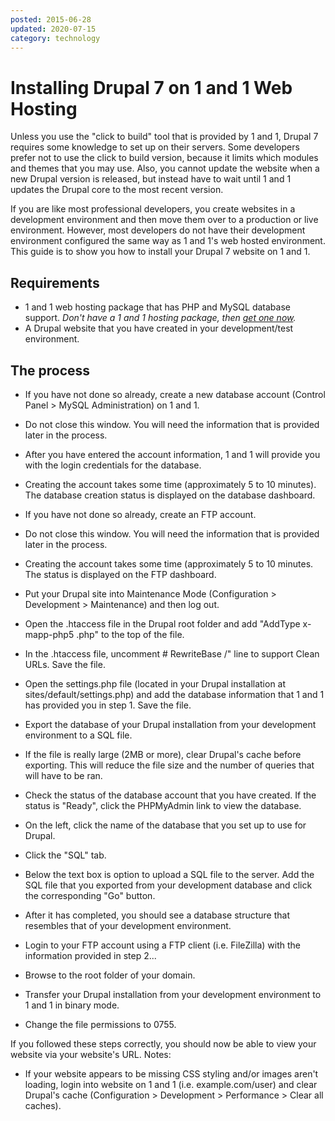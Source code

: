 ```yaml
---
posted: 2015-06-28
updated: 2020-07-15
category: technology
---
```


# Installing Drupal 7 on 1 and 1 Web Hosting

Unless you use the "click to build" tool that is provided by 1 and 1, Drupal 7 requires some knowledge to set up on their servers.  Some developers prefer not to use the click to build version, because it limits which modules and themes that you may use.  Also, you cannot update the website when a new Drupal version is released, but instead have to wait until 1 and 1 updates the Drupal core to the most recent version. 

If you are like most professional developers, you create websites in a development environment and then move them over to a production or live environment. However, most developers do not have their development environment configured the same way as 1  and 1's web hosted environment. This guide is to show you how to install your Drupal 7 website on 1 and 1.

## Requirements

* 1 and 1 web hosting package that has PHP and MySQL database support. *Don't have a 1 and 1 hosting package, then <a href="http://www.1and1.com/?affiliate_id=339564">get one now</a>.*
* A Drupal website that you have created in your development/test environment.



## The process

* If you have not done so already, create a new database account (Control Panel &gt; MySQL Administration) on 1 and 1. 



* Do not close this window. You will need the information that is provided later in the process.
* After you have entered the account information, 1 and 1 will provide you with the login credentials for the database. 
* Creating the account takes some time (approximately 5 to 10 minutes). The database creation status is displayed on the database dashboard. 



* If you have not done so already, create an FTP account.



* Do not close this window. You will need the information that is provided later in the process.
* Creating the account takes some time (approximately 5 to 10 minutes. The status is displayed on the FTP dashboard.



* Put your Drupal site into Maintenance Mode (Configuration &gt; Development &gt; Maintenance) and then log out.
* Open the .htaccess file in the Drupal root folder and add "AddType x-mapp-php5 .php" to the top of the file. 
* In the .htaccess file, uncomment # RewriteBase /" line to support Clean URLs. Save the file.
* Open the settings.php file (located in your Drupal installation at sites/default/settings.php) and add the database information that 1 and 1 has provided you in step 1.  Save the file.
* Export the database of your Drupal installation from your development environment to a SQL file. 



* If the file is really large (2MB or more), clear Drupal's cache before exporting. This will reduce the file size and the number of queries that will have to be ran.



* Check the status of the database account that you have created. If the status is "Ready", click the PHPMyAdmin link to view the database. 
* On the left, click the name of the database that you set up to use for Drupal. 
* Click the "SQL" tab.
* Below the text box is option to upload a SQL file to the server. Add the SQL file that you exported from your development database and click the corresponding "Go" button. 
* After it has completed, you should see a database structure that resembles that of your development environment.
* Login to your FTP account using a FTP client (i.e. FileZilla) with the information provided in step 2... 
* Browse to the root folder of your domain. 
* Transfer your Drupal installation from your development environment to 1 and 1 in binary mode. 
* Change the file permissions to 0755.



If you followed these steps correctly, you should now be able to view your website via your website's URL. 
Notes: 

* If your website appears to be missing CSS styling and/or images aren't loading, login into website on 1 and 1 (i.e. example.com/user) and clear Drupal's cache (Configuration &gt; Development &gt; Performance &gt; Clear all caches).



